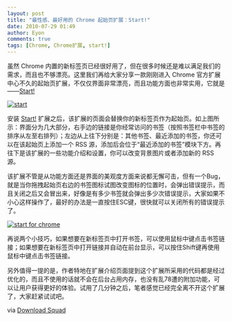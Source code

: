```yaml
---
layout: post
title: "最性感、最好用的 Chrome 起始页扩展：Start!"
date: 2010-07-29 01:49
author: Eyon
comments: true
tags: [Chrome, Chrome扩展, start!]
---
```

虽然 Chrome 内置的新标签页已经很好用了，但在很多时候还是难以满足我们的需求，而且也不够漂亮。这里我们再给大家分享一款刚刚进入 Chrome 官方扩展中心不久的起始页扩展，不仅仅界面非常漂亮，而且功能方面也非常实用，它就是——[Start!](https://chrome.google.com/extensions/detail/iniabgbbmccaomaocmhcfioahgipigbh?hl=zh-cn)

<a href="http://img.chromi.org/2010/07/start.jpg">![](http://img.chromi.org/2010/07/start-550x249.jpg "start")</a>

安装 [Start!](https://chrome.google.com/extensions/detail/iniabgbbmccaomaocmhcfioahgipigbh?hl=zh-cn) 扩展之后，该扩展的页面会替换你的新标签页作为起始页。如上图所示：界面分为几大部分，右手边的链接是你经常访问的书签（按照书签栏中书签的排序从左至右排列）；左边从上往下分别是：其他书签、最近添加的书签，你还可以在该起始页上添加一个 RSS 源，添加后会位于“最近添加的书签”模块下方。再往下是该扩展的一些功能介绍和设置，你可以改变背景图片或者添加新的 RSS 源。

该扩展不管是从功能方面还是界面的美观度方面来说都无懈可击，但有一个Bug，就是当你拖拽起始页右边的书签图标试图改变图标的位置时，会弹出错误提示，而且关闭之后又会冒出来，好像是有多少书签就会弹出多少次错误提示，大家如果不小心这样操作了，最好的办法是一直按住ESC键，很快就可以关闭所有的错误提示了。

<a href="http://img.chromi.org/2010/07/12001.png">![](http://img.chromi.org/2010/07/12001-550x391.png "start for chrome")</a>

再说两个小技巧，如果想要在新标签页中打开书签，可以使用鼠标中键点击书签链接；如果想要在新标签页中打开链接并自动在前台显示，可以按住Shift键再使用鼠标中键点击书签链接。

另外值得一提的是，作者特地在扩展介绍页面提到这个扩展所采用的代码都是经过优化的，而且不使用的话就不会在后台占用内存，也没有乱78遭的附加功能，可以让用户获得更好的体验。试用了几分钟之后，笔者感觉已经完全离不开这个扩展了，大家赶紧试试吧。

via [Download Squad](http://www.downloadsquad.com/2010/07/28/start-sexy-new-tab-page-for-google-chrome/)
